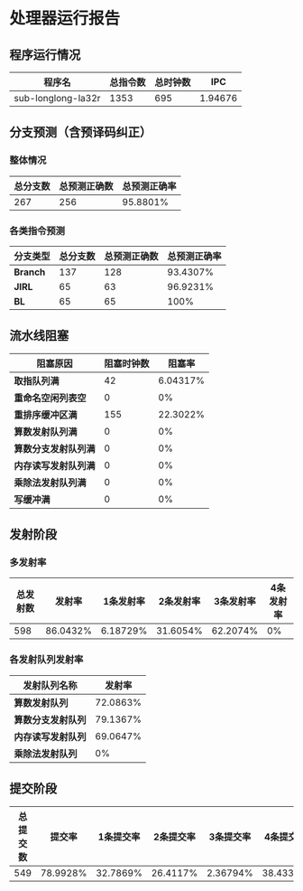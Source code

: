 # 处理器运行报告
## 程序运行情况
|程序名|总指令数|总时钟数|IPC|
|---|---|---|---|
|sub-longlong-la32r|1353|695|1.94676|

## 分支预测（含预译码纠正）
### 整体情况
|总分支数|总预测正确数|总预测正确率|
|---|---|---|
|267|256|95.8801%|

### 各类指令预测
|分支类型|总分支数|总预测正确数|总预测正确率|
|---|---|---|---|
|**Branch**| 137 | 128 | 93.4307%|
|**JIRL**| 65 | 63 | 96.9231%|
|**BL**| 65 | 65 | 100%|

## 流水线阻塞
|阻塞原因|阻塞时钟数|阻塞率|
|---|---|---|
|**取指队列满**| 42 | 6.04317%|
|**重命名空闲列表空**|0 | 0%|
|**重排序缓冲区满**|155 | 22.3022%|
|**算数发射队列满**|0 | 0%|
|**算数分支发射队列满**|0 | 0%|
|**内存读写发射队列满**|0 | 0%|
|**乘除法发射队列满**|0 | 0%|
|**写缓冲满**|0 | 0%|

## 发射阶段
### 多发射率
|总发射数|发射率|1条发射率|2条发射率|3条发射率|4条发射率|
|---|---|---|---|---|---|
|598|86.0432%|6.18729%|31.6054%|62.2074%|0%|

### 各发射队列发射率
|发射队列名称|发射率|
|---|---|
|**算数发射队列**|72.0863%|
|**算数分支发射队列**|79.1367%|
|**内存读写发射队列**|69.0647%|
|**乘除法发射队列**|0%|

## 提交阶段
|总提交数|提交率|1条提交率|2条提交率|3条提交率|4条提交率|
|---|---|---|---|---|---|
|549|78.9928%|32.7869%|26.4117%|2.36794%|38.4335%|

